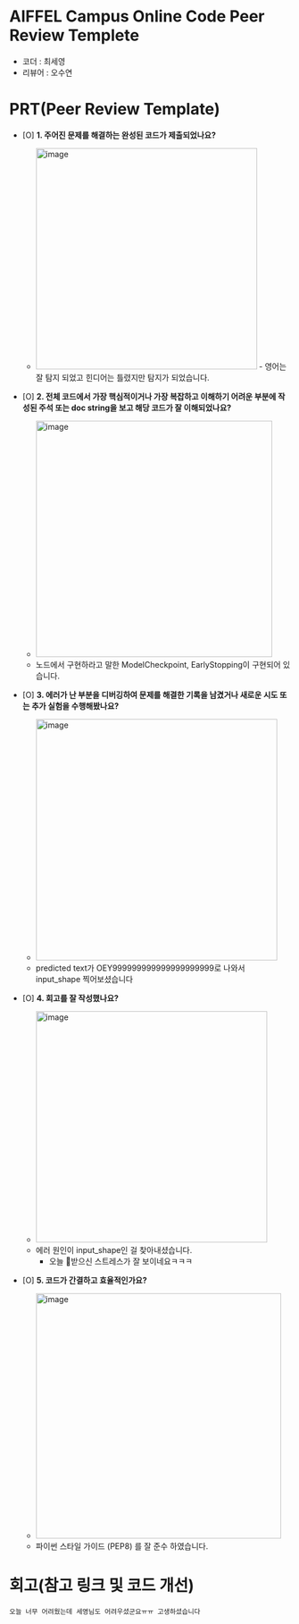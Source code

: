 # AIFFEL Campus Online Code Peer Review Templete
- 코더 : 최세영
- 리뷰어 : 오수연


# PRT(Peer Review Template)
- [O]  **1. 주어진 문제를 해결하는 완성된 코드가 제출되었나요?**
    - <img width="396" alt="image" src="https://github.com/user-attachments/assets/73f31f9e-6649-45a2-8011-9c6243b9a324">
        - 영어는 잘 탐지 되었고 힌디어는 틀렸지만 탐지가 되었습니다.
    
- [O]  **2. 전체 코드에서 가장 핵심적이거나 가장 복잡하고 이해하기 어려운 부분에 작성된 
주석 또는 doc string을 보고 해당 코드가 잘 이해되었나요?**
    - <img width="423" alt="image" src="https://github.com/user-attachments/assets/e48d2690-74b0-494e-9e0e-a1bf4e42295a">
    - 노드에서 구현하라고 말한 ModelCheckpoint, EarlyStopping이 구현되어 있습니다.
        
- [O]  **3. 에러가 난 부분을 디버깅하여 문제를 해결한 기록을 남겼거나
새로운 시도 또는 추가 실험을 수행해봤나요?**
    - <img width="432" alt="image" src="https://github.com/user-attachments/assets/8d5ed93a-fdd7-4e7e-b7d1-25f56b7cbfcf">
    - predicted text가 OEY999999999999999999999로 나와서 input_shape 찍어보셨습니다
        
- [O]  **4. 회고를 잘 작성했나요?**
    - <img width="414" alt="image" src="https://github.com/user-attachments/assets/a04cd2ea-fedb-4a9a-bc58-ed2c5d916785">
    - 에러 원인이 input_shape인 걸 찾아내셨습니다.
        - 오늘 받으신 스트레스가 잘 보이네요ㅋㅋㅋ
        
- [O]  **5. 코드가 간결하고 효율적인가요?**
    - <img width="439" alt="image" src="https://github.com/user-attachments/assets/56166898-aab0-409c-bfb1-2d1eaa0d5b98">
    - 파이썬 스타일 가이드 (PEP8) 를 잘 준수 하였습니다.

# 회고(참고 링크 및 코드 개선)
```
오늘 너무 어려웠는데 세영님도 어려우셨군요ㅠㅠ 고생하셨습니다
```


